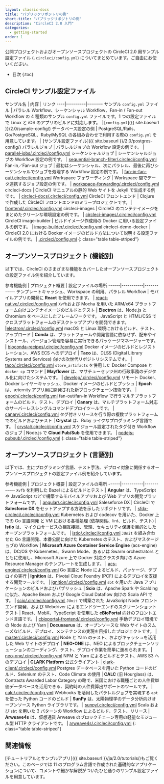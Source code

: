 ```yaml
---
layout: classic-docs
title: "パブリックリポジトリの例"
short-title: "パブリックリポジトリの例"
description: "CircleCI 2.0 入門"
categories:
  - getting-started
order: 1
---
```

公開プロジェクトおよびオープンソースプロジェクトの CircleCI 2.0 用サンプル設定ファイル (`.circleci/config.yml`) についてまとめています。ご自由にお使いください。

* 目次
{:toc}

## CircleCI サンプル設定ファイル

サンプル名 | 内容 | リンク \----|\---\---\----|\---\----- サンプル `config.yml` ファイル | パラレル Workflow、シーケンシャル Workflow、Fan-in / Fan-out Workflow の 4 種類のサンプル `config.yml` ファイルです。1 つの設定ファイルで Linux と iOS のアプリのビルドに対応します。 | [`config.yml`]({{ site.baseurl }}/2.0/sample-config/) データベース設定の例 | PostgreSQL/Rails、Go/PostgreSQL、Ruby/MySQL の各組み合わせで利用する際の `config.yml` を用意しています。 | [サンプル設定ファイル]({{ site.baseurl }}/2.0/postgres-config/) パラレルジョブ | パラレルジョブの Workflow 設定の例です。 | [parallel-jobs/.circleci/config.yml](https://github.com/CircleCI-Public/circleci-demo-workflows/blob/parallel-jobs/.circleci/config.yml) シーケンシャルジョブ | シーケンシャルジョブの Workflow 設定の例です。 | [sequential-branch-filter/.circleci/config.yml](https://github.com/CircleCI-Public/circleci-demo-workflows/blob/sequential-branch-filter/.circleci/config.yml) Fan-in／Fan-out ジョブ | 最初はシーケンシャル、次にパラレル、最後に再びシーケンシャルでジョブを処理する Workflow 設定の例です。 | [fan-in-fan-out/.circleci/config.yml](https://github.com/CircleCI-Public/circleci-demo-workflows/blob/fan-in-fan-out/.circleci/config.yml) Workspace フォワーディング | Workspace 間でデータ連携するジョブ設定の例です。 | [workspace-forwarding/.circleci/config.yml](https://github.com/CircleCI-Public/circleci-demo-workflows/blob/workspace-forwarding/.circleci/config.yml) circleci-docs | CircleCI マニュアルの静的 Web サイトを Jekyll で生成する例です。 | [circleci-docs/.circleci/config.yml](https://github.com/circleci/circleci-docs/blob/master/.circleci/config.yml) CircleCI フロントエンド | Clojure で作成した CircleCI フロントエンドのミラープロジェクトです。 | [frontend/.circleci/config.yml](https://github.com/circleci/frontend/blob/master/.circleci/config.yml) circleci-images | CircleCI のコンテナイメージをまとめたクリーンな環境設定の例です。 | [circleci-images/.circleci/config.yml](https://github.com/circleci/circleci-images/blob/master/.circleci/config.yml) CircleCI image-builder | ビルドイメージ作成用の Docker に用いる設定ファイルの例です。 | [image-builder/.circleci/config.yml](https://github.com/circleci/image-builder/blob/master/.circleci/config.yml) circleci-demo-docker | CircleCI 2.0 における Docker イメージのビルド方法について説明する設定ファイルの例です。 | [.circleci/config.yml](https://github.com/CircleCI-Public/circleci-demo-docker/blob/master/.circleci/config.yml)
{: class="table table-striped"}

## オープンソースプロジェクト (機能別)

以下では、CircleCI のさまざまな機能をカバーしたオープンソースプロジェクトの設定ファイル例を紹介しています。

参考機能例 | プロジェクト概要 | 設定ファイルの場所 \---\---|\---\---\-----|\---\---\---\--- テンプレートキャッシュ、Workspace の利用、パラレル Workflow | モバイルアプリの開発に **React** を使用できます。 | [react-native/.circleci/config.yml](https://github.com/facebook/react-native/blob/master/.circleci/config.yml) `Xvfb`および Mocha を用いた ARM/x64 プラットフォーム向けコンテナイメージのビルドとテスト | **Electron** は、Node.js と Chromium をベースにしたフレームワークです。 JavaScript と HTML/CSS でクロスプラットフォームのデスクトップアプリを開発できます。 |[electron/.circleci/config.yml](https://github.com/electron/electron/blob/master/.circleci/config.yml) macOS と Linux 環境におけるビルド、テスト、アップロード | **Conda** は、プラットフォームや開発言語に依存せず、配布やインストール、バージョン管理を容易に実行できるパッケージマネージャーです。 | [bioconda-recipes/.circleci/config.yml](https://github.com/bioconda/bioconda-recipes/blob/master/.circleci/config.yml) Docker イメージのビルドとレジストレーション、AWS ECS へのデプロイ | **Taco** は、DLSS (Digital Library Systems and Services) 向けの次世代リポジトリシステムです。 | [taco/.circleci/config.yml](https://github.com/sul-dlss-labs/taco/blob/master/.circleci/config.yml) `store_artifacts` を併用した Docker Compose と `docker cp` コマンド | **Mayflower** は、マサチューセッツ州の行政事務のデジタル化に向けたシステムです。 | [develop/.circleci/config.yml](https://github.com/massgov/mayflower/blob/develop/.circleci/config.yml) リモート Docker、Docker レイヤーキャッシュ、Docker イメージのビルドとプッシュ | **Epoch** は、æternity アプリ用に開発された新ブロックチェーン技術です。 | [epoch/.circleci/config.yml](https://github.com/aeternity/epoch/blob/master/.circleci/config.yml) fan-out/fan-in Workflow で行うマルチプラットフォームのビルド、テスト、デプロイ | **Canary** は、マルチプラットフォーム対応のサーバーレスシングルコマンドデプロイツールです。 | [canary/.circleci/config.yml](https://github.com/zeit/now-cli/blob/canary/.circleci/config.yml) タグ付きリリースを行う際の複数プラットフォームでのビルドおよびテスト | **Crystal** は、Ruby ライクなプログラミング言語です。 | [crystal/.circleci/config.yml](https://github.com/crystal-lang/crystal/blob/master/.circleci/config.yml) スケジュール設定されたタグ付き Workflow のジョブ | Node.js で **Cloud Pub/Sub** を使用できます。 | [nodejs-pubsub/.circleci/config.yml](https://github.com/googleapis/nodejs-pubsub/blob/master/.circleci/config.yml)
{: class="table table-striped"}

## オープンソースプロジェクト (言語別)

以下では、主にプログラミング言語、テスト手法、デプロイ対象に関係するオープンソースプロジェクトの設定ファイル例を紹介しています。

参考機能例 | プロジェクト概要 | 設定ファイルの場所 \---\---|\---\---\-----|\---\---\---\--- `Xvfb` を利用した Bazel によるビルドとテスト | **Angular** は、TypeScript や JavaScript などで構築するモバイルアプリおよび Web アプリの開発プラットフォームです。 | [angular/.circleci/config.yml](https://github.com/angular/angular/blob/master/.circleci/config.yml) Saleseforce DX | CircleCI で **Salesforce DX** をセットアップする方法を示したリポジトリです。 | [sfdx-circleci/.circleci/config.yml](https://github.com/forcedotcom/sfdx-circleci/blob/master/.circleci/config.yml) Kubernetes および codecov を用いた、Docker 上での Go 言語開発 と VM における各種処理 (依存関係、lint、ビルド、テスト) | **Istio** は、マイクロサービスの相互接続、管理、セキュリティ保護を目的としたオープンプラットフォームです。 | [istio/.circleci/config.yml](https://github.com/istio/istio/blob/master/.circleci/config.yml) `JUnit` を組み合わせた Go 言語開発、本番公開に向けた Kubernetes のテスト、およびマスタージョブの Workflow | **Microsoft Azure Container Service Engine** (acs-engine) は、DC/OS や Kubernetes、Swarm Mode、あるいは Swarm orchestrators とともに使用し、Microsoft Azure 上で Docker 対応クラスタ向けの Azure Resource Manager のテンプレートを生成します。 | [acs-engine/.circleci/config.yml](https://github.com/Azure/acs-engine/blob/master/.circleci/config.yml) Go 言語と Node によるビルド、パッケージ、デプロイの実行 | **Ignition** は、Pivotal Cloud Foundry (PCF) によるデプロイを支援する開発ツールです。 | [ignition/.circleci/config.yml](https://github.com/pivotalservices/ignition/blob/master/.circleci/config.yml) `sbt` を用いた Java アプリケーションのビルドおよびパブリッシュ | **Scio** は、Apache Spark や Scalding に似た、Apache Beam および Google Cloud Dataflow 向けの Scala API です。 | [scio/.circleci/config.yml](https://github.com/spotify/scio/blob/master/.circleci/config.yml) `JUnit` で構築された JavaScript Node フロントエンド開発、および Webdriver によるエンドツーエンドのスクリーンショットテスト | React、MobX、TypeScript を使用した **cBioPortal** 向けのフロントエンド言語です。 | [cbioportal-frontend/.circleci/config.yml](https://github.com/cBioPortal/cbioportal-frontend/blob/master/.circleci/config.yml) 手動デプロイ環境での Node および Yarn | **Docusaurus** は、オープンソースな Web サイトのスムーズなビルド、デプロイ、メンテナンスの実現を目指したプロジェクトです。 | [master/.circleci/config.yml](https://github.com/facebook/Docusaurus/blob/master/.circleci/config.yml) Node と Yarn のテスト、およびキャッシュを活用した Web サイトのデプロイ | **NEO•ONE** は、NEO によるブロックチェーンソリューションのコーディング、テスト、デプロイ作業を簡単に進められます。 | [neo-one/.circleci/config.yml](https://github.com/neo-one-suite/neo-one/blob/master/.circleci/config.yml) NPM と Yarn によるビルドとテスト、AWS S3 へのデプロイ | **CLARK Platform** 公式クライアント | [clark-client/.circleci/config.yml](https://github.com/Cyber4All/clark-client/blob/master/.circleci/config.yml) Postgres データベースを用いた Python コードのビルド、Selenium のテスト、Code Climate の使用 | **CALC** (旧 Hourglass) は、Contracts Awarded Labor Category の略で、米国における職種ごとの人件費単価データベースを活用できる、契約時の人件費算出サポートのツールです。 | [calc/.circleci/config.yml](https://github.com/18F/calc/blob/develop/.circleci/config.yml) Webhooks を活用したパラレルジョブを実現する `apt` を使った Python コードのビルド | **SunPy** は、太陽物理学のデータ分析向けオープンソース Python ライブラリです。 | [sunpy/.circleci/config.yml](https://github.com/sunpy/sunpy/blob/master/.circleci/config.yml) Scala および `sbt` を用いた 3 パターンの Workflow によるビルド、テスト、リリース | **Arweave4s** は、仮想通貨 Arweave のブロックチェーン専用の軽量なモジュール型 HTTP クライアントです。 | [arweave4s/.circleci/config.yml](https://github.com/toknapp/arweave4s/blob/master/.circleci/config.yml)
{: class="table table-striped"}

## 関連情報

[チュートリアルとサンプルアプリ]({{ site.baseurl }}/ja/2.0/tutorials/)もご覧ください。このページでは 11 のプログラム言語で作成された基礎的なアプリケーションについて、コメントや細かな解説がついたひと通りのサンプル設定ファイルを用意しています。